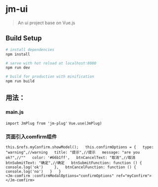 # jm-ui

> An ui project base on Vue.js

## Build Setup

``` bash
# install dependencies
npm install

# serve with hot reload at localhost:8080
npm run dev

# build for production with minification
npm run build
```

## 用法：
### main.js
`import JmPlug from 'jm-plug'`
`Vue.use(JmPlug)`

### 页面引入comfirm组件
`this.$refs.myConfirm.showModel();  
  this.confirmOptions = {  
    type: "warning",//warning  
    title: "提示",//提示  
    message: "are you ok?",//""  
    color: '#66b1ff',  
    btnCancelText: "取消",//取消  
    btnSubmitText: "确定",//确定  
    btnSubmitFunction: function () {    
        console.log('ok')    
    },  
    btnCancelFunction: function () {  
        console.log('no')  
    }  
}`  
`<Jm-comfirm :confirmModalOptions="confirmOptions" ref="myConfirm"></Jm-comfirm>`
